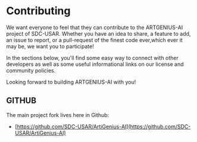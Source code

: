 # Contributing

We want everyone to feel that they can contribute to the ARTGENIUS-AI project of SDC-USAR.  Whether you have an idea to share, a feature to add, an issue to report, or a pull-request of the finest code ever,which ever it may be, we want you to participate!

In the sections below, you'll find some easy way to connect with other developers as well as some useful informational links on our license and community policies.

Looking forward to building ARTGENIUS-AI with you!

## GITHUB
 
The main project fork lives here in Github:

* [https://github.com/SDC-USAR/ArtiGenius-AI](https://github.com/SDC-USAR/ArtiGenius-AI)
